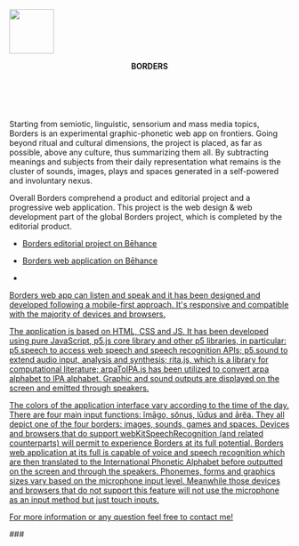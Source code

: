 <!DOCTYPE html>
<html>
<head>
</head>
<body>
<img src="https://github.com/typerror/Borders/blob/master/data/load_black.svg" width="80px" height="80px">
<header >
<p><strong>BORDERS</strong></p><br>
</header>
<p>Starting from semiotic, linguistic, sensorium and mass media topics, Borders is an experimental graphic-phonetic web app on frontiers. Going beyond ritual and cultural dimensions, the project is placed, as far as possible, above any culture, thus summarizing them all. By subtracting meanings and subjects from their daily representation what remains is the cluster of sounds, images, plays and spaces generated in a self-powered and involuntary nexus.</p>
  Overall Borders comprehend a product and editorial project and a progressive web application. This project is the web design & web development part of the global Borders project, which is completed by the editorial product.
<ul>
<li><p><a href="https://www.behance.net/gallery/64701607/Borders" target="_blank">Borders editorial project on Bēhance</a></p></li>
  <li><p><a href="https://www.behance.net/gallery/64776803/Borders-Web-App" target="_blank">Borders web application on Bēhance</p><li>
</ul>
<p>Borders web app can listen and speak and it has been designed and developed following a mobile-first approach. It's responsive and compatible with the majority of devices and browsers.</p>
<p>The application is based on HTML, CSS and JS. It has been developed using pure JavaScript, p5.js core library and other p5 libraries, in particular: p5.speech to access web speech and speech recognition APIs; p5.sound to extend audio input, analysis and synthesis; rita.js, which is a library for computational literature; arpaToIPA.js has been utilized to convert arpa alphabet to IPA alphabet. Graphic and sound outputs are displayed on the screen and emitted through speakers.
</p>
 <p>The colors of the application interface vary according to the time of the day. There are four main input functions: ĭmāgo, sŏnus, lūdus and ārĕa. They all depict one of the four borders: images, sounds, games and spaces. Devices and browsers that do support webKitSpeechRecognition (and related counterparts) will permit to experience Borders at its full potential. Borders web application at its full is capable of voice and speech recognition which are then translated to the International Phonetic Alphabet before outputted on the screen and through the speakers. Phonemes, forms and graphics sizes vary based on the microphone input level. Meanwhile those devices and browsers that do not support this feature will not use the microphone as an input method but just touch inputs.</p>

<p>For more information or any question feel free to <a href="mailto:arkznh@gmail.com">contact me!</a></p>

<p>###</p>
</body>
</html>

